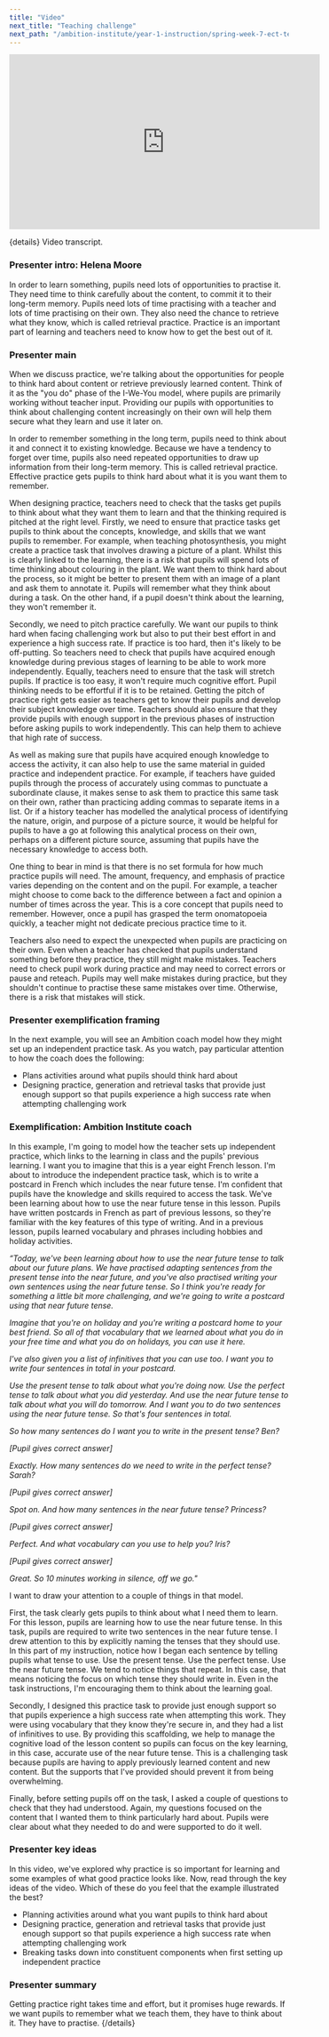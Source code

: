 ```yaml
---
title: "Video"
next_title: "Teaching challenge"
next_path: "/ambition-institute/year-1-instruction/spring-week-7-ect-teaching-challenge"
---
```


<iframe width="560" height="315" src="https://www.youtube.com/embed/v2ol8NsS1kw" title="YouTube video player" frameborder="0" allow="accelerometer; autoplay; clipboard-write; encrypted-media; gyroscope; picture-in-picture; web-share" allowfullscreen></iframe>


{details}
Video transcript.



### Presenter intro: Helena Moore
In order to learn something, pupils need lots of opportunities to practise it. They
need time to think carefully about the content, to commit it to their long-term memory.
Pupils need lots of time practising with a teacher and lots of time practising on
their own. They also need the chance to retrieve what they know, which is called
retrieval practice. Practice is an important part of learning and teachers need to
know how to get the best out of it.
### Presenter main
When we discuss practice, we're talking about the opportunities for people to think
hard about content or retrieve previously learned content. Think of it as the "you
do" phase of the I-We-You model, where pupils are primarily working without teacher
input. Providing our pupils with opportunities to think about challenging content
increasingly on their own will help them secure what they learn and use it later
on.

In order to remember something in the long term, pupils need to think about it and connect it to existing knowledge. Because we have a tendency to forget over time, pupils also need repeated opportunities to draw up information from their long-term memory. This is called retrieval practice. Effective practice gets pupils to think hard about what it is you want them to remember.

When designing practice, teachers need to check that the tasks get pupils to think about what they want them to learn and that the thinking required is pitched at the right level. Firstly, we need to ensure that practice tasks get pupils to think about the concepts, knowledge, and skills that we want pupils to remember. For example, when teaching photosynthesis, you might create a practice task that involves drawing a picture of a plant. Whilst this is clearly linked to the learning, there is a risk that pupils will spend lots of time thinking about colouring in the plant. We want them to think hard about the process, so it might be better to present them with an image of a plant and ask them to annotate it. Pupils will remember what they think about during a task. On the other hand, if a pupil doesn't think about the learning, they won't remember it.

Secondly, we need to pitch practice carefully. We want our pupils to think hard when facing challenging work but also to put their best effort in and experience a high success rate. If practice is too hard, then it's likely to be off-putting. So teachers need to check that pupils have acquired enough knowledge during previous stages of learning to be able to work more independently. Equally, teachers need to ensure that the task will stretch pupils. If practice is too easy, it won't require much cognitive effort. Pupil thinking needs to be effortful if it is to be retained. Getting the pitch of practice right gets easier as teachers get to know their pupils and develop their subject knowledge over time. Teachers should also ensure that they provide pupils with enough support in the previous phases of instruction before asking pupils to work independently. This can help them to achieve that high rate of success.

As well as making sure that pupils have acquired enough knowledge to access the activity, it can also help to use the same material in guided practice and independent practice. For example, if teachers have guided pupils through the process of accurately using commas to punctuate a subordinate clause, it makes sense to ask them to practice this same task on their own, rather than practicing adding commas to separate items in a list. Or if a history teacher has modelled the analytical process of identifying the nature, origin, and purpose of a picture source, it would be helpful for pupils to have a go at following this analytical process on their own, perhaps on a different picture source, assuming that pupils have the necessary knowledge to access both.

One thing to bear in mind is that there is no set formula for how much practice pupils will need. The amount, frequency, and emphasis of practice varies depending on the content and on the pupil. For example, a teacher might choose to come back to the difference between a fact and opinion a number of times across the year. This is a core concept that pupils need to remember. However, once a pupil has grasped the term onomatopoeia quickly, a teacher might not dedicate precious practice time to it.

Teachers also need to expect the unexpected when pupils are practicing on their own. Even when a teacher has checked that pupils understand something before they practice, they still might make mistakes. Teachers need to check pupil work during practice and may need to correct errors or pause and reteach. Pupils may well make mistakes during practice, but they shouldn't continue to practise these same mistakes over time. Otherwise, there is a risk that mistakes will stick.

### Presenter exemplification framing
In the next example, you will see an Ambition coach model how they might set up an
independent practice task. As you watch, pay particular attention to how the coach
does the following:
- Plans activities around what pupils should think hard about
- Designing practice, generation and retrieval tasks that provide just enough support so that pupils experience a high success rate when attempting challenging work
### Exemplification: Ambition Institute coach
In this example, I'm going to model how the teacher sets up independent
practice, which links to the learning in class and the pupils' previous
learning. I want you to imagine that this is a year eight French lesson. I'm
about to introduce the independent practice task, which is to write a postcard
in French which includes the near future tense. I'm confident that pupils have
the knowledge and skills required to access the task. We've been learning about
how to use the near future tense in this lesson. Pupils have written postcards
in French as part of previous lessons, so they're familiar with the key features
of this type of writing. And in a previous lesson, pupils learned vocabulary and
phrases including hobbies and holiday activities.

_“Today, we've been learning about how to use the near future tense to talk about our future plans. We have practised adapting sentences from the present tense into the near future, and you've also practised writing your own sentences using the near future tense. So I think you're ready for something a little bit more challenging, and we're going to write a postcard using that near future tense._

_Imagine that you're on holiday and you're writing a postcard home to your best friend. So all of that vocabulary that we learned about what you do in your free time and what you do on holidays, you can use it here._

_I've also given you a list of infinitives that you can use too. I want you to write four sentences in total in your postcard._

_Use the present tense to talk about what you're doing now. Use the perfect tense to talk about what you did yesterday. And use the near future tense to talk about what you will do tomorrow. And I want you to do two sentences using the near future tense. So that's four sentences in total._

_So how many sentences do I want you to write in the present tense? Ben?_

_[Pupil gives correct answer]_

_Exactly. How many sentences do we need to write in the perfect tense? Sarah?_

_[Pupil gives correct answer]_

_Spot on. And how many sentences in the near future tense? Princess?_

_[Pupil gives correct answer]_

_Perfect. And what vocabulary can you use to help you? Iris?_

_[Pupil gives correct answer]_

_Great. So 10 minutes working in silence, off we go."_

I want to draw your attention to a couple of things in that model.

First, the task clearly gets pupils to think about what I need them to learn. For this lesson, pupils are learning how to use the near future tense. In this task, pupils are required to write two sentences in the near future tense. I drew attention to this by explicitly naming the tenses that they should use. In this part of my instruction, notice how I began each sentence by telling pupils what tense to use. Use the present tense. Use the perfect tense. Use the near future tense. We tend to notice things that repeat. In this case, that means noticing the focus on which tense they should write in. Even in the task instructions, I'm encouraging them to think about the learning goal.

Secondly, I designed this practice task to provide just enough support so that pupils experience a high success rate when attempting this work. They were using vocabulary that they know they're secure in, and they had a list of infinitives to use. By providing this scaffolding, we help to manage the cognitive load of the lesson content so pupils can focus on the key learning, in this case, accurate use of the near future tense. This is a challenging task because pupils are having to apply previously learned content and new content. But the supports that I've provided should prevent it from being overwhelming.

Finally, before setting pupils off on the task, I asked a couple of questions to check that they had understood. Again, my questions focused on the content that I wanted them to think particularly hard about. Pupils were clear about what they needed to do and were supported to do it well.

### Presenter key ideas
In this video, we've explored why practice is so important for learning and some
examples of what good practice looks like. Now, read through the key ideas of the
video. Which of these do you feel that the example illustrated the best?
- Planning activities around what you want pupils to think hard about
- Designing practice, generation and retrieval tasks that provide just enough support so that pupils experience a high success rate when attempting challenging work 
- Breaking tasks down into constituent components when first setting up independent practice
### Presenter summary
Getting practice right takes time and effort, but it promises huge rewards. If
we want pupils to remember what we teach them, they have to think about it. They
have to practise.  {/details}

